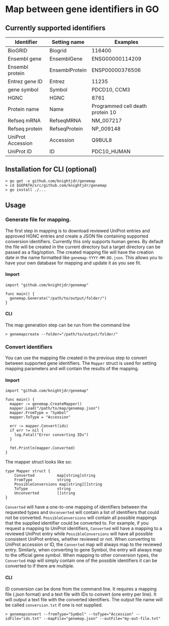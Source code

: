 # Map between gene identifiers in GO

## Currently supported identifiers

| Identifier | Setting name | Examples |
|-------------------|----------------|----------------------------------|
| BioGRID           | Biogrid        | 116400                           |
| Ensembl gene      | EnsemblGene    | ENSG00000114209                  |
| Ensembl protein   | EnsemblProtein | ENSP00000376506                  |
| Entrez gene ID    | Entrez         | 11235                            |
| gene symbol       | Symbol         | PDCD10, CCM3                     |
| HGNC              | HGNC           | 8761                             |
| Protein name      | Name           | Programmed cell death protein 10 |
| Refseq mRNA       | RefseqMRNA     | NM_007217                        |
| Refseq protein    | RefseqProtein  | NP_009148                        |
| UniProt Accession | Accession      | Q9BUL8                           |
| UniProt ID        | ID             | PDC10_HUMAN                      |


## Installation for CLI (optional)

```
> go get -v github.com/knightjdr/genemap
> cd $GOPATH/src/github.com/knightjdr/genemap
> go install ./...
```

## Usage

### Generate file for mapping.

The first step in mapping is to download reviewed UniProt entries and approved HGNC entries and
create a JSON file containing
supported conversion identifiers. Currently this only supports human genes. By default the file
will be created in the current directory but a target directory can be passed as a flag/option. The
created mapping file will have the creation date in the name formatted like `genemap-YYYY-MM-DD.json`.
This allows you to have your own database for mapping and update it as you see fit.

#### Import

```
import "github.com/knightjdr/genemap"

func main() {
  genemap.Generate("/path/to/output/folder/")
}
```

#### CLI

The map generation step can be run from the command line

```
> genemapcreate --folder="/path/to/output/folder/"
```

### Convert identifiers

You can use the mapping file created in the previous step to convert between supported gene identifiers. The
`Mapper` struct is used for setting mapping parameters and will contain the results of the
mapping.

#### Import

```
import "github.com/knightjdr/genemap"

func main() {
  mapper := genemap.CreateMapper()
  mapper.Load("/path/to/map/genemap.json")
  mapper.FromType = "Symbol"
  mapper.ToType = "Accession"

  err := mapper.Convert(ids)
  if err != nil {
    log.Fatal("Error converting IDs")
  }

  fmt.Println(mapper.Converted)
}
```

The mapper struct looks like so:

```
type Mapper struct {
	Converted          map[string]string
	FromType           string
	PossibleConversions map[string][]string
	ToType             string
	Unconverted        []string
}
```

`Converted` will have a one-to-one mapping of identifiers between the requested types and
`Unconverted` will contain a list of identifiers that could not be converted.
`PossibleConversions` will contain all possible mappings that the supplied identifier could be
converted to. For example, if you request a mapping to UniProt identifiers, `Converted` will
have a mapping to a reviewed UniProt entry while `PossibleConversions` will have all possible consistent
UniProt entries, whether reviewed or not. When converting to UniProt accession or ID, the `Converted`
map will always map to the reviewed entry. Similarly, when converting to gene Symbol, the entry
will always map to the official gene symbol. When mapping to other conversion types, the `Converted`
map will simply contain one of the possible identifiers it can be converted to if there are multiple.

#### CLI

ID conversion can be done from the command line. It requires a mapping file (.json format) and a text
file with IDs to convert (one entry per line). It will output a text file with the converted identifiers.
The output file name will be called `conversion.txt` if one is not supplied.

```
> genemapconvert --fromType="Symbol" --toType="Accession" --idFile="ids.txt" --mapFile="genemap.json" --outFile="my-out-file.txt"
```
